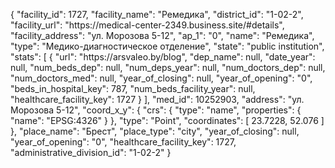 {
    "facility_id": 1727,
    "facility_name": "Ремедика",
    "district_id": "1-02-2",
    "facility_url": "https:\/\/medical-center-2349.business.site\/#details",
    "facility_address": "ул. Морозова 5-12",
    "ap_1": "0",
    "name": "Ремедика",
    "type": "Медико-диагностическое отделение",
    "state": "public institution",
    "stats": [
        {
            "url": "https:\/\/arsvaleo.by\/blog",
            "dep_name": null,
            "date_year": null,
            "num_beds_dep": null,
            "num_deps_year": null,
            "num_doctors_dep": null,
            "num_doctors_med": null,
            "year_of_closing": null,
            "year_of_opening": "0",
            "beds_in_hospital_key": 787,
            "num_beds_facility_year": null,
            "healthcare_facility_key": 1727
        }
    ],
    "med_id": 10252903,
    "address": "ул. Морозова 5-12",
    "coord_x_y": {
        "crs": {
            "type": "name",
            "properties": {
                "name": "EPSG:4326"
            }
        },
        "type": "Point",
        "coordinates": [
            23.7228,
            52.076
        ]
    },
    "place_name": "Брест",
    "place_type": "city",
    "year_of_closing": null,
    "year_of_opening": "0",
    "healthcare_facility_key": 1727,
    "administrative_division_id": "1-02-2"
}